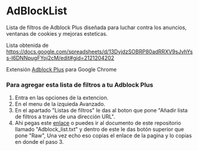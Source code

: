 # AdBlockList
Lista de filtros de Adblock Plus diseñada para luchar contra los anuncios, ventanas de cookies y mejoras esteticas.

Lista obtenida de https://docs.google.com/spreadsheets/d/13DyjdzSOBRP80adRRXV9sJvhYss-I6DNNpugFYoj2cM/edit#gid=2121204202

Extensión [Adblock Plus](https://adblockplus.org/) para Google Chrome

### Para agregar esta lista de filtros a tu Adblock Plus

1. Entra en las opciones de la extencion.
2. En el menu de la izquieda Avanzado.
3. En el apartado "Listas de filtros" le das al boton que pone "Añadir lista de filtros a través de una dirección URL".
4. Ahi pegas este [enlace](https://raw.githubusercontent.com/Xaival/AdBlockList/main/Adblock_list.txt) o puedes ir al documento de este repositorio llamado "Adblock_list.txt" y dentro de este le das botón superior que pone "Raw", Una vez echo eso copias el enlace de la pagina y lo copias en donde el paso 3.
